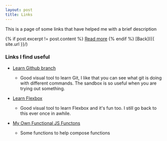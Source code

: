```yaml
---
layout: post
title: Links
---
```


This is a page of some links that have helped me with a brief description

<!-- ![_config.yml]({{ site.baseurl }}/images/config.png) -->
{% if post.excerpt != post.content %}
    <a href="{{ site.baseurl }}{{ post.url }}">Read more</a>
{% endif %}
[Back]({{ site.url }}/)

### Links I find useful

- [Learn Github branch](https://learngitbranching.js.org/)
  - Good visual tool to learn Git, I like that you can see what git is doing with different commands. The sandbox is so useful when you are trying out something.
- [Learn Flexbox](https://flexboxfroggy.com/)
  - Good visual tool to learn Flexbox and it's fun too. I still go back to this ever once in awhile.
  
- [My Own Functional JS Functons](https://gist.github.com/dane-king/e8e27737ffa91a213ad58250de557a02)
  - Some functions to help compose functions


